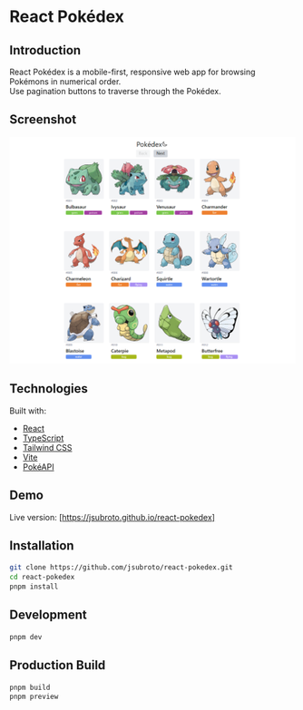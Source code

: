 # React Pokédex

## Introduction

React Pokédex is a mobile-first, responsive web app for browsing Pokémons in numerical order.  
Use pagination buttons to traverse through the Pokédex.

## Screenshot

![Screenshot](https://raw.githubusercontent.com/jsubroto/react-pokedex/refs/heads/main/screenshot.png)

## Technologies

Built with:

- [React](https://react.dev)
- [TypeScript](https://www.typescriptlang.org)
- [Tailwind CSS](https://tailwindcss.com)
- [Vite](https://vitejs.dev)
- [PokéAPI](https://pokeapi.co)

## Demo
 
Live version: [https://jsubroto.github.io/react-pokedex]

## Installation

```bash
git clone https://github.com/jsubroto/react-pokedex.git
cd react-pokedex
pnpm install
```

## Development

```bash
pnpm dev
```

## Production Build

```bash
pnpm build
pnpm preview
```
